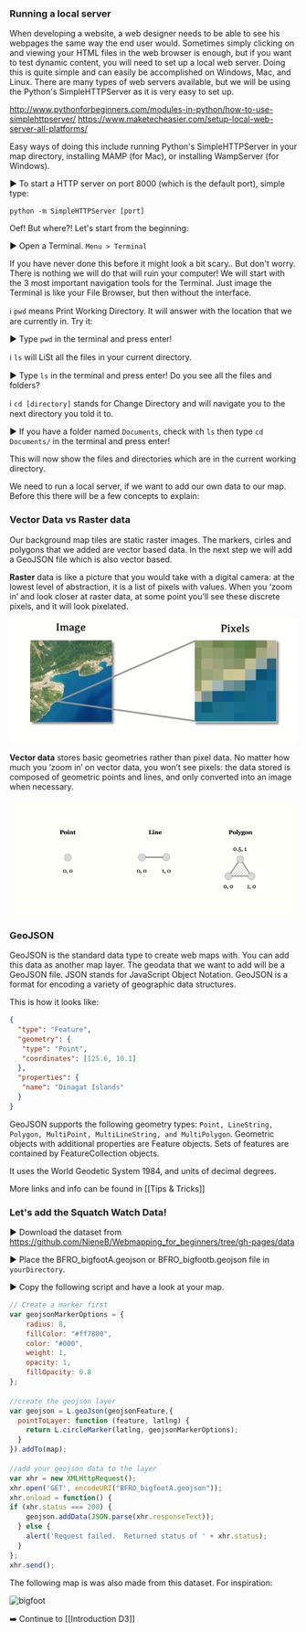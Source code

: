 ### Running a local server

When developing a website, a web designer needs to be able to see his webpages the same way the end user would. Sometimes simply clicking on and viewing your HTML files in the web browser is enough, but if you want to test dynamic content, you will need to set up a local web server. Doing this is quite simple and can easily be accomplished on Windows, Mac, and Linux. There are many types of web servers available, but we will be using the Python's SimpleHTTPServer as it is very easy to set up.

http://www.pythonforbeginners.com/modules-in-python/how-to-use-simplehttpserver/
https://www.maketecheasier.com/setup-local-web-server-all-platforms/



Easy ways of doing this include running Python's SimpleHTTPServer in your map directory, installing MAMP (for Mac), or installing WampServer (for Windows). 



:arrow_forward: To start a HTTP server on port 8000 (which is the default port), simple type:

```
python -m SimpleHTTPServer [port]
```

Oef! But where?! 
Let's start from the beginning:

 :arrow_forward: Open a Terminal. `Menu > Terminal`

If you have never done this before it might look a bit scary.. But don't worry. There is nothing we will do that will ruin your computer! We will start with the 3 most important navigation tools for the Terminal. Just image the Terminal is like your File Browser, but then without the interface.

:information_source: `pwd` means Print Working Directory. It will answer with the location that we are currently in. Try it:

:arrow_forward: Type `pwd` in the terminal and press enter! 

:information_source: `ls` will LiSt all the files in your current directory. 

:arrow_forward: Type `ls` in the terminal and press enter! Do you see all the files and folders?

:information_source: `cd [directory]` stands for Change Directory and will navigate you to the next directory you told it to. 

:arrow_forward: If you have a folder named `Documents`, check with `ls` then type `cd Documents/` in the terminal and press enter! 



This will now show the files and directories which are in the current working directory.


We need to run a local server, if we want to add our own data to our map. Before this there will be a few concepts to explain: 


### Vector Data vs Raster data
Our background map tiles are static raster images. The markers, cirles and polygons that we added are vector based data. In the next step we will add a GeoJSON file which is also vector based. 


**Raster** data is like a picture that you would take with a digital camera: at the lowest level of abstraction, it is a list of pixels with values. When you ‘zoom in’ and look closer at raster data, at some point you’ll see these discrete pixels, and it will look pixelated.

![raster](img/raster_data.png)

**Vector data** stores basic geometries rather than pixel data. No matter how much you ‘zoom in’ on vector data, you won’t see pixels: the data stored is composed of geometric points and lines, and only converted into an image when necessary.

![vector](img/vector_data.png)

### GeoJSON
GeoJSON is the standard data type to create web maps with. You can add this data as another map layer.
The geodata that we want to add will be a GeoJSON file. JSON stands for JavaScript Object Notation. GeoJSON is a format for encoding a variety of geographic data structures.

This is how it looks like:

``` JSON
{
  "type": "Feature",
  "geometry": {
   "type": "Point",
   "coordinates": [125.6, 10.1]
  },
  "properties": {
   "name": "Dinagat Islands"
  }
}
```

GeoJSON supports the following geometry types: `Point, LineString, Polygon, MultiPoint, MultiLineString, and MultiPolygon`. Geometric objects with additional properties are Feature objects. Sets of features are contained by FeatureCollection objects.

It uses the World Geodetic System 1984, and units of decimal degrees.

More links and info can be found in [[Tips & Tricks]]




### Let's add the Squatch Watch Data!


:arrow_forward: Download the dataset from https://github.com/NieneB/Webmapping_for_beginners/tree/gh-pages/data

:arrow_forward: Place the BFRO_bigfootA.geojson or BFRO_bigfootb.geojson file in `yourDirectory`.

:arrow_forward: Copy the following script and have a look at your map.

``` js
// Create a marker first
var geojsonMarkerOptions = {
    radius: 8,
    fillColor: "#ff7800",
    color: "#000",
    weight: 1,
    opacity: 1,
    fillOpacity: 0.8
};

//create the geojson layer
var geojson = L.geoJson(geojsonFeature,{
  pointToLayer: function (feature, latlng) {
    return L.circleMarker(latlng, geojsonMarkerOptions);
  }
}).addTo(map);

//add your geojson data to the layer
var xhr = new XMLHttpRequest();
xhr.open('GET', encodeURI("BFRO_bigfootA.geojson"));
xhr.onload = function() {
if (xhr.status === 200) {
    geojson.addData(JSON.parse(xhr.responseText));
  } else {
    alert('Request failed.  Returned status of ' + xhr.status);
  }
};
xhr.send();
```

The following map is was also made from this dataset. For inspiration:

![bigfoot](http://thumbnails.visually.netdna-cdn.com/SquatchWatch92YearsofBigfootSightingsintheUSandCanada_523b7482cc497.png)


:arrow_right: Continue to [[Introduction D3]]